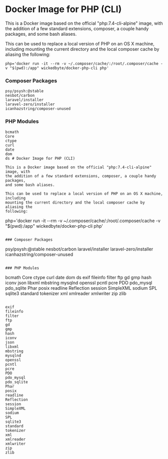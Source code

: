 # Docker Image for PHP (CLI)

This is a Docker image based on the official "php:7.4-cli-alpine" image, with
the addition of a few standard extensions, composer, a couple handy packages,
and some bash aliases.

This can be used to replace a local version of PHP on an OS X machine, including
mounting the current directory and the local composer cache by aliasing the
following:

```
php='docker run -it --rm -v ~/.composer/cache/:/root/.composer/cache -v "$(pwd):/app" wickedbyte/docker-php-cli php'
```

### Composer Packages
```
psy/psysh:@stable
nesbot/carbon
laravel/installer
laravel-zero/installer
icanhazstring/composer-unused
```

### PHP Modules
```
bcmath
Core
ctype
curl
date
dom
ds # Docker Image for PHP (CLI)

This is a Docker image based on the official "php:7.4-cli-alpine" image, with
the addition of a few standard extensions, composer, a couple handy packages,
and some bash aliases.

This can be used to replace a local version of PHP on an OS X machine, including
mounting the current directory and the local composer cache by aliasing the
following:

```
php='docker run -it --rm -v ~/.composer/cache/:/root/.composer/cache -v "$(pwd):/app" wickedbyte/docker-php-cli php'
```

### Composer Packages
```
psy/psysh:@stable
nesbot/carbon
laravel/installer
laravel-zero/installer
icanhazstring/composer-unused
```

### PHP Modules
```
bcmath
Core
ctype
curl
date
dom
ds
exif
fileinfo
filter
ftp
gd
gmp
hash
iconv
json
libxml
mbstring
mysqlnd
openssl
pcntl
pcre
PDO
pdo_mysql
pdo_sqlite
Phar
posix
readline
Reflection
session
SimpleXML
sodium
SPL
sqlite3
standard
tokenizer
xml
xmlreader
xmlwriter
zip
zlib
```

exif
fileinfo
filter
ftp
gd
gmp
hash
iconv
json
libxml
mbstring
mysqlnd
openssl
pcntl
pcre
PDO
pdo_mysql
pdo_sqlite
Phar
posix
readline
Reflection
session
SimpleXML
sodium
SPL
sqlite3
standard
tokenizer
xml
xmlreader
xmlwriter
zip
zlib
```
